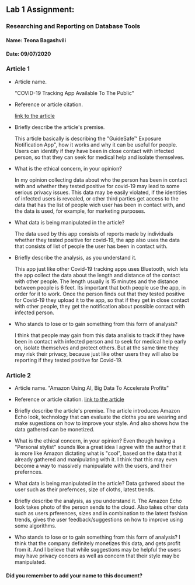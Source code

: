 ## Lab 1 Assignment:
### Researching and Reporting on Database Tools
#### Name: Teona Bagashvili
#### Date: 09/07/2020

### Article 1
 -  Article name.

    "COVID-19 Tracking App Available To The Public"

-  Reference or article citation.

    [link to the article](https://wbhm.org/2020/covid-19-tracking-app-available-to-the-public/)

- Briefly describe the article's premise.

    This article basically is describing the "GuideSafe™ Exposure Notification App", how it works and why it can be useful for people. Users can identify if they have been in close contact with infected person, so that they can seek for medical help and isolate themselves.

- What is the ethical concern, in your opinion?

    In my opinion collecting data about who the person has been in contact with and whether they tested positive for covid-19 may lead to some serious privacy issues.
    This data may be easily violated, if the identities of infected users is revealed, or other third parties get access to the data that has the list of people wich user has been in contact with, and the data is used, for example, for marketing purposes. 

- What data is being manipulated in the article?

    The data used by this app consists of reports made by individuals whether they
    tested positive for covid-19, the app also uses the data that consists of list of people the user has been in contact with. 

- Briefly describe the analysis, as you understand it.

    This app just like other Covid-19 tracking apps uses Bluetooth, wich lets the app collect the data about the length and distance of the contact with other people. The length usually is 15 minutes and the distance between people is 6 feet. Its important that both people use the app, in order for it to work.
    Once the person finds out that they tested positive for Covid-19 they upload it to the app, so that if they get in close contact with other people, they get the notification about possible contact with infected person.

- Who stands to lose or to gain something from this form of analysis?

    I think that people may gain from this data analisis to track if they have been in contact with infected person and to seek for medical help early on, isolate themselves and protect others. But at the same time they may risk their privacy, because just like other users they will also be reporting if they tested positive for Covid-19.


### Article 2
 -  Article name.
    "Amazon Using AI, Big Data To Accelerate Profits"

-  Reference or article citation.
    [link to the article](https://www.forbes.com/sites/jonmarkman/2017/06/05/amazon-using-ai-big-data-to-accelerate-profits/#361b67b86d55)

- Briefly describe the article's premise.
    The article introduces Amazon Echo look, technology that can evaluate the cloths you are wearing and make sugestions on how to improve your style. And also shows how the data gathered can be monetized.

- What is the ethical concern, in your opinion?
    Even though having a "Personal stylist" sounds like a great idea I agree with the author that it is more like Amazon dictating what is "cool", based on the data that it already gathered and manipulating with it. I think that this may even become a way to massively manipualate with the users, and their prefernces.

- What data is being manipulated in the article?
    Data gathered about the user such as their prefernces, size of cloths, latest trends.

- Briefly describe the analysis, as you understand it.
    The Amazon Echo look takes photo of the person sends to the cloud. Also takes other data such as users prferences, sizes and in combination to the latest fashion trends, gives the user feedback/suggestions on how to improve using some algorithms.

- Who stands to lose or to gain something from this form of analysis?
    I think that the company definitely monetizes this data, and gets profit from it. And I believe that while suggestions may be helpful the users may have privacy concers as well as concern that their style may be manipulated.



#### Did you remember to add your name to this document?
